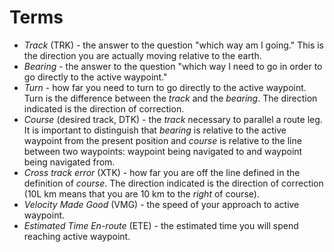 Terms
=====

 * *Track* (TRK) - the answer to the question "which way am I going." This is the direction you are actually moving relative to the earth.
 * *Bearing* - the answer to the question "which way I need to go in order to go directly to the active waypoint."
 * *Turn* - how far you need to turn to go directly to the active waypoint. Turn is the difference between the _track_ and the _bearing_. The direction indicated is the direction of correction.
 * *Course* (desired track, DTK) - the _track_ necessary to parallel a route leg. It is important to distinguish that _bearing_ is relative to the active waypoint from the present position and _course_ is relative to the line between two waypoints: waypoint being navigated to and waypoint being navigated from.
 * *Cross track error* (XTK) - how far you are off the line defined in the definition of _course_. The direction indicated is the direction of correction (10L km means that you are 10 km to the _right_ of course).
 * *Velocity Made Good* (VMG) - the speed of your approach to active waypoint.
 * *Estimated Time En-route* (ETE) - the estimated time you will spend reaching active waypoint.
